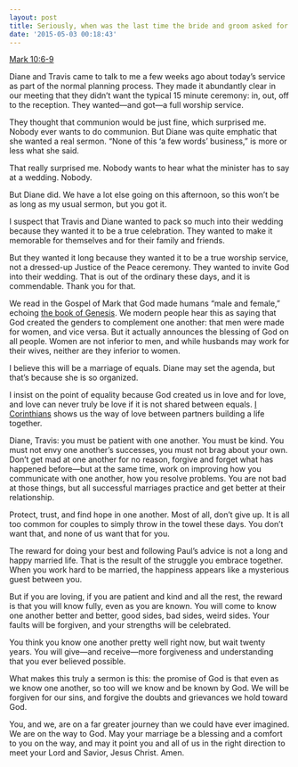 ```yaml
---
layout: post
title: Seriously, when was the last time the bride and groom asked for a sermon?
date: '2015-05-03 00:18:43'
---
```



[Mark 10:6-9](http://bible.oremus.org/?ql=297611694)

Diane and Travis came to talk to me a few weeks ago about today’s service as part of the normal planning process. They made it abundantly clear in our meeting that they didn’t want the typical 15 minute ceremony: in, out, off to the reception. They wanted—and got—a full worship service.

They thought that communion would be just fine, which surprised me. Nobody ever wants to do communion. But Diane was quite emphatic that she wanted a real sermon. “None of this ‘a few words’ business,” is more or less what she said.

That really surprised me. Nobody wants to hear what the minister has to say at a wedding. Nobody.

But Diane did. We have a lot else going on this afternoon, so this won’t be as long as my usual sermon, but you got it.

I suspect that Travis and Diane wanted to pack so much into their wedding because they wanted it to be a true celebration. They wanted to make it memorable for themselves and for their family and friends.

But they wanted it long because they wanted it to be a true worship service, not a dressed-up Justice of the Peace ceremony. They wanted to invite God into their wedding. That is out of the ordinary these days, and it is commendable. Thank you for that.

We read in the Gospel of Mark that God made humans “male and female,” echoing [the book of Genesis](http://bible.oremus.org/?ql=297611802). We modern people hear this as saying that God created the genders to complement one another: that men were made for women, and vice versa. But it actually announces the blessing of God on all people. Women are not inferior to men, and while husbands may work for their wives, neither are they inferior to women.

I believe this will be a marriage of equals. Diane may set the agenda, but that’s because she is so organized.

I insist on the point of equality because God created us in love and for love, and love can never truly be love if it is not shared between equals. [I Corinthians](http://bible.oremus.org/?ql=297611871) shows us the way of love between partners building a life together.

Diane, Travis: you must be patient with one another. You must be kind. You must not envy one another’s successes, you must not brag about your own. Don’t get mad at one another for no reason, forgive and forget what has happened before—but at the same time, work on improving how you communicate with one another, how you resolve problems. You are not bad at those things, but all successful marriages practice and get better at their relationship.

Protect, trust, and find hope in one another. Most of all, don’t give up. It is all too common for couples to simply throw in the towel these days. You don’t want that, and none of us want that for you.

The reward for doing your best and following Paul’s advice is not a long and happy married life. That is the result of the struggle you embrace together. When you work hard to be married, the happiness appears like a mysterious guest between you.

But if you are loving, if you are patient and kind and all the rest, the reward is that you will know fully, even as you are known. You will come to know one another better and better, good sides, bad sides, weird sides. Your faults will be forgiven, and your strengths will be celebrated.

You think you know one another pretty well right now, but wait twenty years. You will give—and receive—more forgiveness and understanding that you ever believed possible.

What makes this truly a sermon is this: the promise of God is that even as we know one another, so too will we know and be known by God. We will be forgiven for our sins, and forgive the doubts and grievances we hold toward God.

You, and we, are on a far greater journey than we could have ever imagined. We are on the way to God. May your marriage be a blessing and a comfort to you on the way, and may it point you and all of us in the right direction to meet your Lord and Savior, Jesus Christ. Amen.


